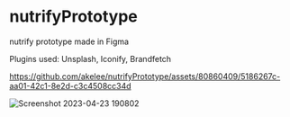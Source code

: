 # nutrifyPrototype

nutrify prototype made in Figma

Plugins used: Unsplash, Iconify, Brandfetch

https://github.com/akelee/nutrifyPrototype/assets/80860409/5186267c-aa01-42c1-8e2d-c3c4508cc34d

![Screenshot 2023-04-23 190802](https://user-images.githubusercontent.com/80860409/233854199-69a038d3-5bd5-4679-b53d-b551526f7578.png)


